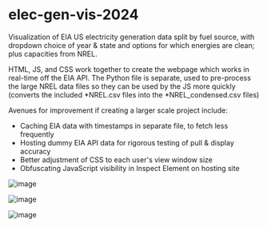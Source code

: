 # elec-gen-vis-2024
Visualization of EIA US electricity generation data split by fuel source, with dropdown choice of year &amp; state and options for which energies are clean; plus capacities from NREL.

HTML, JS, and CSS work together to create the webpage which works in real-time off the EIA API. The Python file is separate, used to pre-process the large NREL data files so they can be used by the JS more quickly (converts the included *NREL.csv files into the *NREL_condensed.csv files)

Avenues for improvement if creating a larger scale project include: 
- Caching EIA data with timestamps in separate file, to fetch less frequently
- Hosting dummy EIA API data for rigorous testing of pull & display accuracy
- Better adjustment of CSS to each user's view window size
- Obfuscating JavaScript visibility in Inspect Element on hosting site

![image](https://github.com/user-attachments/assets/793b9186-47a2-45d3-a967-5c9e6ea06985)

![image](https://github.com/user-attachments/assets/3dfed353-8961-4d95-af09-c2a0a7f7daf4)

![image](https://github.com/user-attachments/assets/c3bb4b42-8784-449b-b843-ec5df033decd)


